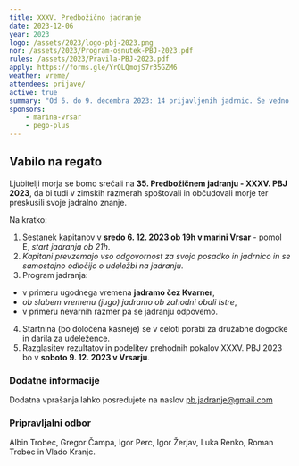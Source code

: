 ```yaml
---
title: XXXV. Predbožično jadranje
date: 2023-12-06
year: 2023
logo: /assets/2023/logo-pbj-2023.png
nor: /assets/2023/Program-osnutek-PBJ-2023.pdf
rules: /assets/2023/Pravila-PBJ-2023.pdf
apply: https://forms.gle/YrQLQmojS7r35GZM6
weather: vreme/
attendees: prijave/
active: true
summary: "Od 6. do 9. decembra 2023: 14 prijavljenih jadrnic. Še vedno se lahko prijavite."
sponsors:
    - marina-vrsar
    - pego-plus
---
```


## Vabilo na regato
Ljubitelji morja se bomo srečali na **35. Predbožičnem jadranju - XXXV. PBJ 2023**, da bi tudi v zimskih razmerah spoštovali in občudovali morje ter preskusili svoje jadralno znanje.

Na kratko:
1. Sestanek kapitanov v **sredo 6. 12. 2023 ob 19h v marini Vrsar** - pomol E, *start jadranja ob 21h*.
2. *Kapitani prevzemajo vso odgovornost za svojo posadko in jadrnico in se samostojno odločijo o udeležbi na jadranju*.
3. Program jadranja:
 - v primeru ugodnega vremena **jadramo čez Kvarner**,
 - *ob slabem vremenu (jugo) jadramo ob zahodni obali Istre*,
 - v primeru nevarnih razmer pa se jadranju odpovemo.
4. Startnina (bo določena kasneje) se v celoti porabi za družabne dogodke in darila za udeležence.
5. Razglasitev rezultatov in podelitev prehodnih pokalov XXXV. PBJ 2023 bo v **soboto 9. 12. 2023 v Vrsarju**.

### Dodatne informacije
Dodatna vprašanja lahko posredujete na naslov <a href="mailto:pb.jadranje@gmail.com" class="no-underline border-b-2 border-link hover:bg-link-hover">pb.jadranje@gmail.com</a>

### Pripravljalni odbor
Albin Trobec, Gregor Čampa, Igor Perc, Igor Žerjav, Luka Renko, Roman Trobec in Vlado Kranjc.
